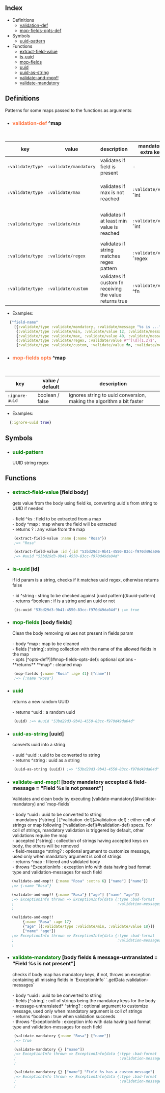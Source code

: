 ## Index
- Definitions
  - [validation-def](#validation-def)
  - [mop-fields-opts-def](#mop-fields-opts-def)
- Symbols
  - [uuid-pattern](#uuid-pattern)
- Functions
  - [extract-field-value](#extract-field-value)
  - [is-uuid](#is-uuid)
  - [mop-fields](#mop-fields)
  - [uuid](#uuid)
  - [uuid-as-string](#uuid-as-string)
  - [validate-and-mop!!](#validate-and-mop!!)
  - [validate-mandatory](#validate-mandatory)

## Definitions
Patterns for some maps passed to the functions as arguments:
- <h3><a id='validation-def'></a><span style="color:coral">validation-def</span> ^map</h3><br>
| key              | value                  | description                                              | mandatory extra key      | optional extra key                                                                 |
| -----------------| -----------------------| -------------------------------------------------------- | ------------------------ | ---------------------------------------------------------------------------------- |
| `:validate/type` | `:validate/mandatory`  | validates if field is present                            | -                        | `:validate/message` ^string with %s being field name                               |
| `:validate/type` | `:validate/max`        | validates if max is not reached                          | `:validate/value` ˆint   | `:validate/message` ^string with 1st %s being field name, 2nd being max value      |
| `:validate/type` | `:validate/min`        | validates if at least min value is reached               | `:validate/value` ˆint   | `:validate/message` ^string with 1st %s being field name, 2nd being min value      |
| `:validate/type` | `:validate/regex`      | validates if string matches regex pattern                | `:validate/value` ˆregex | `:validate/message` ^string with %s being field name                               |
| `:validate/type` | `:validate/custom`     | validates if custom fn receiving the value returns true  | `:validate/value` ^fn    | `:validate/message` ^string with %s being field name                               |
  - Examples:
  ```clojure
    {"field-name"
      [{:validate/type :validate/mandatory, :validate/message "%s is ..."},
       {:validate/type :validate/min, :validate/value 12, :validate/message "%s is mandatory"},
       {:validate/type :validate/max, :validate/value 40, :validate/message "%s is ..."},
       {:validate/type :validate/regex, :validate/value #"^[\d]{1,2}$", :validate/message "%s is ..."},
       {:validate/type :validate/custom, :validate/value fn, :validate/message "% is ..."}]}
  ```
- <h3><a id='mop-fields-opts-def'></a><span style="color:coral">mop-fields opts</span> ^map</h3><br>
| key              | value     / default    | description                                                          |
| ---------------- | ---------------------- | -------------------------------------------------------------------- |
| `:ignore-uuid`   | boolean   / false      | ignores string to uuid conversion, making the algorithm a bit faster |
  - Examples:
  ```clojure
    {:ignore-uuid true}
  ```

## Symbols
- <h3><a id='uuid-pattern'></a><span style="color:green">uuid-pattern</span><br></h3>
  UUID string regex

## Functions

- <h3><a id='extract-field-value'></a><span style="color:green">extract-field-value</span> [field body]<br></h3>
  gets value from the body using field ks, converting uuid's from string to UUID if needed <br>
  <br>
  - field ^ks : field to be extracted from a map <br>
  - body ^map : map where the field will be extracted <br>
  - returns ? : any value from the map <br>
```clojure
    (extract-field-value :name {:name "Rosa"})
    ;=> "Rosa"
```
```clojure
    (extract-field-value :id {:id "53bd29d3-9b41-4550-83cc-f970d49da04d"}) 
    ;=> #uuid "53bd29d3-9b41-4550-83cc-f970d49da04d"
```

- <h3><a id='is-uuid'></a><span style="color:green">is-uuid</span> [id]<br></h3>
  if id param is a string, checks if it matches uuid regex, otherwise returns false <br>
  <br>
  - id ^string : string to be checked against [uuid pattern](#uuid-pattern) <br>
  - returns ^boolean : if is a string and an uuid or not <br>
```clojure
    (is-uuid "53bd29d3-9b41-4550-83cc-f970d49da04d") ;=> true
```

- <h3><a id='mop-fields'></a><span style="color:green">mop-fields</span> [body fields]<br></h3>
  Clean the body removing values not present in fields param <br>
  <br>
  - body ^map : map to be cleaned <br>
  - fields [^string]: string collection with the name of the allowed fields in the map <br>
  - opts [^opts-def?](#mop-fields-opts-def): optional options 
  - **returns** *^map* : cleaned map <br>
```clojure
    (mop-fields {:name "Rosa" :age 41} ["name"]) 
    ;=> {:name "Rosa"} 
```

- <h3><a id='uuid'></a><span style="color:green">uuid</span><br></h3>
  returns a new random UUID <br>
  <br>
  - returns ^uuid : a random uuid <br>
```clojure
    (uuid) ;=> #uuid "53bd29d3-9b41-4550-83cc-f970d49da04d"
```
- <h3><a id='uuid-as-string'></a><span style="color:green">uuid-as-string</span> [uuid]<br></h3>
  converts uuid into a string <br>
  <br>
  - uuid ^uuid : uuid to be converted to string <br>
  - returns ^string : uuid as a string <br>
```clojure
    (uuid-as-string (uuid)) ;=> "53bd29d3-9b41-4550-83cc-f970d49da04d"
```

- <h3><a id='validate-and-mop!!'></a><span style="color:green">validate-and-mop!!</span> [body mandatory accepted & field-message = "Field %s is not present"]<br></h3>
  Validates and clean body by executing [validate-mandatory](#validate-mandatory) and `mop-fields` <br>
  <br>
  - body ^uuid : uuid to be converted to string <br>
  - mandatory [^string] | [^validation-def](#validation-def) : either coll of strings or map following [^validation-def](#validation-def) specs. For coll of strings, mandatory validation is triggered by default, other validations require the map <br>
  - accepted [^string] : collection of strings having accepted keys on body, the others will be removed <br>
  - field-message ^string? : optional argument to customize message, used only when mandatory argument is coll of strings  <br>
  - returns ^map : filtered and validated body <br>
  - throws ^ExceptionInfo : exception info with data having bad format type and validation-messages for each field <br>
```clojure
   (validate-and-mop!! {:name "Rosa" :extra 6} ["name"] ["name"])
   ;=> {:name "Rosa"}
```
```clojure
   (validate-and-mop!! {:name "Rosa"} ["age"] ["name" "age"])
   ;=> ExceptionInfo thrown => ExceptionInfo{data {:type :bad-format
   ;                                               :validation-messages [{:field "age"
   ;                                                                      :message "Field :age is not present"}]}}
```
```clojure
   (validate-and-mop!! 
        {:name "Rosa" :age 17}
        {"age" [{:validate/type :validate/min, :validate/value 18}]}
        ["name" "age"])
   ;=> ExceptionInfo thrown => ExceptionInfo{data {:type :bad-format
   ;                                               :validation-messages [{:field "age"
   ;                                                                      :message "Field age must have a minimum size of 18"}]}}
```

- <h3><a id='validate-mandatory'></a><span style="color:green">validate-mandatory</span> [body fields & message-untranslated = "Field %s is not present"]<br></h3>
  checks if body map has mandatory keys, if not, throws an exception containing all missing fields in `ExceptionInfo` `.getData :validation-messages` <br>
  <br>
  - body ^uuid : uuid to be converted to string <br>
  - fields [^string] : coll of strings being the mandatory keys for the body  <br>
  - message-untranslated* ^string? : optional argument to customize message, used only when mandatory argument is coll of strings <br>
  - returns ^boolean : true when validation succeeds <br>
  - throws ^ExceptionInfo : exception info with data having bad format type and validation-messages for each field <br>
```clojure
    (validate-mandatory {:name "Rosa"} ["name"]) 
    ;=> true
```
```clojure
    (validate-mandatory {} ["name"]) 
    ;=> ExceptionInfo thrown => ExceptionInfo{data {:type :bad-format
    ;                                               :validation-messages [{:field "name"
    ;                                                                      :message "Field :name is not present"}]}}
```
```clojure
    (validate-mandatory {} ["name"] "Field %s has a custom message") 
    ;=> ExceptionInfo thrown => ExceptionInfo{data {:type :bad-format
    ;                                               :validation-messages [{:field "name"
    ;                                                                      :message "Field :name has a custom message"}]}}
```

